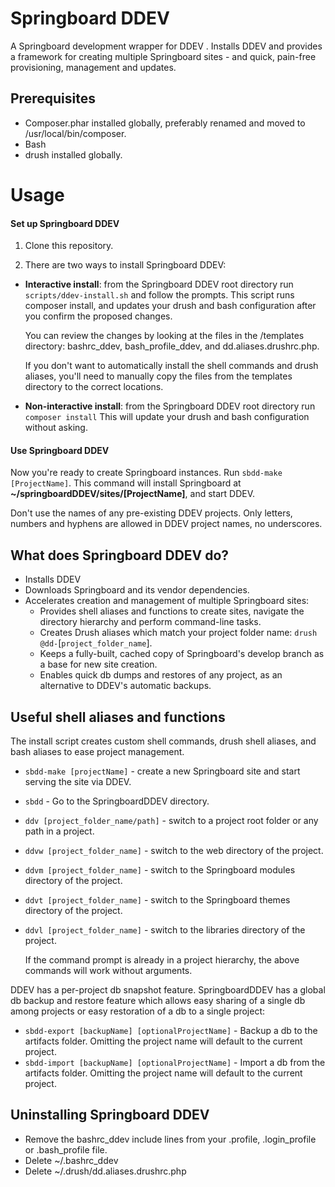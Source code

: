 # Springboard DDEV

A Springboard development wrapper for DDEV
.
Installs DDEV and provides a framework for creating multiple 
Springboard sites - and quick, pain-free provisioning, management 
and updates.

## Prerequisites

- Composer.phar installed globally, preferably renamed and moved 
to /usr/local/bin/composer.
- Bash
- drush installed globally.

# Usage


#### Set up Springboard DDEV

1. Clone this repository.

2. There are two ways to install Springboard DDEV:

 * __Interactive install__: from the Springboard DDEV root directory
 run `scripts/ddev-install.sh` 
 and follow the prompts. This script runs composer install,
 and updates your drush and bash configuration after you 
 confirm the proposed changes. 
 
      You can review the changes by looking at the files in the /templates 
directory: bashrc_ddev, bash_profile_ddev, and dd.aliases.drushrc.php.

      If you don't want to automatically install the shell 
commands and drush aliases, you'll need to manually copy the files 
from the templates directory to the correct locations.

 * __Non-interactive install__: from the Springboard DDEV root directory run 
 `composer install` This will update your drush and 
 bash configuration without asking. 

#### Use Springboard DDEV

Now you're ready to create Springboard instances. Run `sbdd-make [ProjectName]`. This command will install Springboard at __~/springboardDDEV/sites/\[ProjectName]__, and start DDEV.

Don't use the names of any pre-existing DDEV projects. Only letters, numbers and hyphens are allowed in DDEV project names, no underscores.
 
## What does Springboard DDEV do?

* Installs DDEV
* Downloads Springboard and its vendor dependencies.
* Accelerates creation and management of multiple Springboard sites:
  * Provides shell aliases and functions to create sites, navigate the directory
hierarchy and perform command-line tasks.
  * Creates Drush aliases which match your project folder name:
`drush @dd-`[`project_folder_name`].
  * Keeps a fully-built, cached copy of Springboard's develop branch as a base for
  new site creation.
  * Enables quick db dumps and restores of any project, as an alternative to DDEV's automatic backups.

## Useful shell aliases and functions

The install script creates custom shell commands, drush shell aliases,
and bash aliases to ease project management.

* `sbdd-make [projectName]` - create a new Springboard site and start serving the site via DDEV.
* `sbdd` - Go to the SpringboardDDEV directory.
* `ddv [project_folder_name/path]` - switch to a project root folder or any path in a 
project.
* `ddvw [project_folder_name]` - switch to the web directory of the project.
* `ddvm [project_folder_name]` - switch to the Springboard modules directory 
of the project.
* `ddvt [project_folder_name]` - switch to the Springboard themes directory 
of the project.
* `ddvl [project_folder_name]` - switch to the libraries directory of the project.

    If the command prompt is already in a project hierarchy, the above commands will
work without arguments.

DDEV has a per-project db snapshot feature. SpringboardDDEV has a
 global db backup and restore feature which allows easy sharing of a single
 db among projects or easy restoration of a db to a single project:

* `sbdd-export [backupName] [optionalProjectName]` - Backup a db to the artifacts folder. Omitting the project name will default to the current project.
* `sbdd-import [backupName] [optionalProjectName]` - Import a db from the artifacts folder. Omitting the project name will default to the current project.

## Uninstalling Springboard DDEV

* Remove the bashrc_ddev include lines from your .profile, .login_profile or
.bash_profile file.
* Delete ~/.bashrc_ddev
* Delete ~/.drush/dd.aliases.drushrc.php
